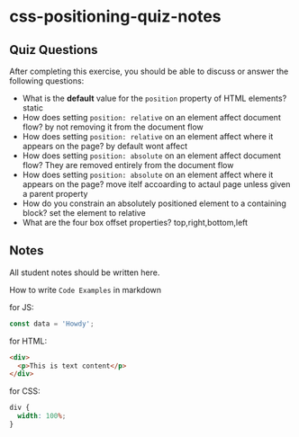 # css-positioning-quiz-notes

## Quiz Questions

After completing this exercise, you should be able to discuss or answer the following questions:

- What is the **default** value for the `position` property of HTML elements?
  static
- How does setting `position: relative` on an element affect document flow?
  by not removing it from the document flow
- How does setting `position: relative` on an element affect where it appears on the page?
  by default wont affect
- How does setting `position: absolute` on an element affect document flow?
  They are removed entirely from the document flow
- How does setting `position: absolute` on an element affect where it appears on the page?
  move itelf accoarding to actaul page unless given a parent property
- How do you constrain an absolutely positioned element to a containing block?
  set the element to relative
- What are the four box offset properties?
  top,right,bottom,left

## Notes

All student notes should be written here.

How to write `Code Examples` in markdown

for JS:

```javascript
const data = 'Howdy';
```

for HTML:

```html
<div>
  <p>This is text content</p>
</div>
```

for CSS:

```css
div {
  width: 100%;
}
```
